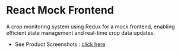# React Mock Frontend

A crop monitoring system using Redux for a mock frontend, enabling efficient state management and real-time crop data updates.

- See Product Screenshots :  [click here](https://docs.google.com/document/d/1v-fGxfQ7sLAmJVZETs5vXSl7gBoIMA9c0Uc4duim9RI/edit?usp=sharing)


